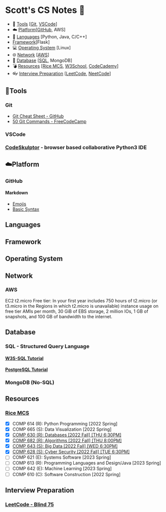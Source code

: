 # Scott's CS Notes :memo:
- :hammer: [Tools](#hammertools) [[Git](#git), [VSCode](#git)]
- :cloud: [Platform](#cloudplatform)[[GitHub](#github), AWS]
- :speech_balloon: [Languages](#languages) [Python, Java, C/C++]
- [Framework](#framework)[Flask]
- :computer: [Operating System](#operating-system) [Linux]
- :globe_with_meridians: [Network](#network) [[AWS](http://aws.amazon.com)]
- :floppy_disk: [Database](#database) [[SQL](#sql---structured-query-language), MongoDB]
- :bomb: [Resources](#resources) [[Rice MCS](#rice-mcs), [W3School](https://www.w3schools.com/), [CodeCademy](https://www.codecademy.com/)]
- :eyeglasses: [Interview Preparation](#interview-preparation) [[LeetCode](https://leetcode.com/), [NeetCode](https://neetcode.io/)] 


## :hammer:Tools
### Git
- [Git Cheat Sheet - GitHub](https://education.github.com/git-cheat-sheet-education.pdf)
- [50 Git Commands - FreeCodeCamp](https://www.freecodecamp.org/news/git-cheat-sheet/)
### VSCode
### [CodeSkulptor](https://py3.codeskulptor.org/) - browser based collaborative Python3 IDE
## :cloud:Platform
### GitHub
#### Markdown
- [Emojis](https://gist.github.com/rxaviers/7360908)
- [Basic Syntax](https://docs.github.com/en/get-started/writing-on-github/getting-started-with-writing-and-formatting-on-github/basic-writing-and-formatting-syntax)

## Languages

## Framework

## Operating System

## Network
### AWS
EC2
t2.micro
Free tier: In your first year includes 750 hours of t2.micro (or t3.micro in the Regions in which t2.micro is unavailable) instance usage on free tier AMIs per month, 30 GiB of EBS storage, 2 million IOs, 1 GB of snapshots, and 100 GB of bandwidth to the internet.
## Database
### SQL - Structured Query Language
#### [W3S-SQL Tutorial](https://www.w3schools.com/sql/default.asp)
#### [PostgreSQL Tutorial](https://www.postgresqltutorial.com/)
### MongoDB (No-SQL)

## Resources
### [Rice MCS](https://csweb.rice.edu/academics/graduate-programs/online-mcs)
- [x] COMP 614 (R): Python Programming [2022 Spring]
- [x] COMP 665 (S): Data Visualization [2022 Spring]
- [x] [COMP 630 (R): Databases [2022 Fall] [THU 6:30PM]](RiceMCS/COMP630_Databases.md)
- [x] [COMP 682 (R): Algorithms [2022 Fall] [THU 8:00PM]](RiceMCS/COMP682_Algorithms.md)
- [x] [COMP 643 (S): Big Data [2022 Fall] [WED 6:30PM]](RiceMCS/COMP643_BigData.md)
- [x] [COMP 628 (S): Cyber Security [2022 Fall] [TUE 6:30PM]](RiceMCS/COMP628_CyberSecurity.md)
- [ ] COMP 621 (E): Systems Software [2023 Spring]
- [ ] COMP 613 (R): Programming Languages and Design/Java [2023 Spring]
- [ ] COMP 642 (E): Machine Learning [2023 Spring]
- [ ] COMP 610 (C): Software Construction [2022 Spring]

## Interview Preparation
### [LeetCode - Blind 75](LeetCodeBlind75.md)
